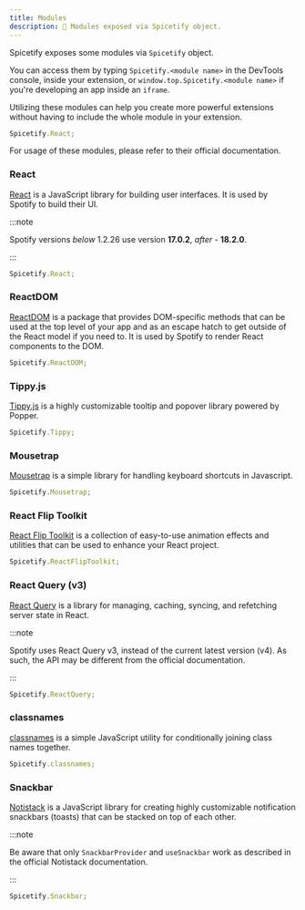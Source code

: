 ```yaml
---
title: Modules
description: 🧩 Modules exposed via Spicetify object.
---
```


Spicetify exposes some modules via `Spicetify` object.

You can access them by typing `Spicetify.<module name>` in the DevTools console, inside your extension, or `window.top.Spicetify.<module name>` if you're developing an app inside an `iframe`.

Utilizing these modules can help you create more powerful extensions without having to include the whole module in your extension.

```js
Spicetify.React;
```

For usage of these modules, please refer to their official documentation.

### React

[React](https://reactjs.org/) is a JavaScript library for building user interfaces. It is used by Spotify to build their UI.

:::note

Spotify versions *below* 1.2.26 use version **17.0.2**, *after* - **18.2.0**.

:::

```js
Spicetify.React;
```

### ReactDOM

[ReactDOM](https://reactjs.org/docs/react-dom.html) is a package that provides DOM-specific methods that can be used at the top level of your app and as an escape hatch to get outside of the React model if you need to. It is used by Spotify to render React components to the DOM.

```js
Spicetify.ReactDOM;
```

### Tippy.js

[Tippy.js](https://atomiks.github.io/tippyjs/) is a highly customizable tooltip and popover library powered by Popper.

```js
Spicetify.Tippy;
```

### Mousetrap

[Mousetrap](https://craig.is/killing/mice) is a simple library for handling keyboard shortcuts in Javascript.

```js
Spicetify.Mousetrap;
```

### React Flip Toolkit

[React Flip Toolkit](https://github.com/aholachek/react-flip-toolkit) is a collection of easy-to-use animation effects and utilities that can be used to enhance your React project.

```js
Spicetify.ReactFlipToolkit;
```

### React Query (v3)

[React Query](https://react-query.tanstack.com/) is a library for managing, caching, syncing, and refetching server state in React.

:::note

Spotify uses React Query v3, instead of the current latest version (v4). As such, the API may be different from the official documentation.

:::

```js
Spicetify.ReactQuery;
```

### classnames

[classnames](https://github.com/JedWatson/classnames) is a simple JavaScript utility for conditionally joining class names together.

```js
Spicetify.classnames;
```

### Snackbar

[Notistack](https://github.com/iamhosseindhv/notistack) is a JavaScript library for creating highly customizable notification snackbars (toasts) that can be stacked on top of each other.

:::note

Be aware that only `SnackbarProvider` and `useSnackbar` work as described in the official Notistack documentation.

:::

```js
Spicetify.Snackbar;
```

